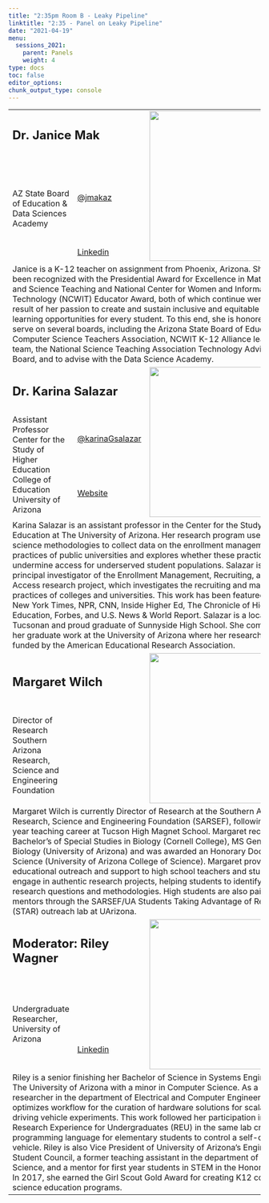 ```yaml
---
title: "2:35pm Room B - Leaky Pipeline"
linktitle: "2:35 - Panel on Leaky Pipeline"
date: "2021-04-19"
menu:
  sessions_2021:
    parent: Panels
    weight: 4
type: docs
toc: false
editor_options:
chunk_output_type: console
---
```


<TABLE class="bio-table">

  <!--- #################Speaker 1############## --->

  <TR>
    <TD COLSPAN="2">
      <h2>Dr. Janice Mak</h2>
    </TD>
    <TD ROWSPAN="3"><img style="float: left;" src="/img/janice-mak.jpg" width="300" /></TD>
  </TR>
  <TR>
    <TD ROWSPAN="2">AZ State Board of Education & Data Sciences Academy</TD>
    <TD><i class="fab fa-twitter"></i> <a href="https://twitter.com/jmakaz" target="_blank" rel="noopener">@jmakaz</a>
    </TD>
  </TR>
  <TR>
    <TD><i class="fab fa-linkedin"></i> <a href="https://www.linkedin.com/in/makja/" target="_blank" rel="noopener">Linkedin</a>
    </TD>
  </TR>
  <TR>
    <TD COLSPAN="3">Janice is a K-12 teacher on assignment from Phoenix, Arizona. She has been recognized with the Presidential Award for Excellence in Mathematics and Science Teaching and National Center for Women and Information Technology (NCWIT)
      Educator Award, both of which continue were the result of her passion to create and sustain inclusive and equitable STEM learning opportunities for every student. To this end, she is honored to serve on several boards, including the Arizona
      State Board of Education, Computer Science Teachers Association, NCWIT K-12 Alliance leadership team, the National Science Teaching Association Technology Advisory Board, and to advise with the Data Science Academy. </TD>
  </TR>

  <!--- #################Speaker 2############## --->

  <TR>
    <TD COLSPAN="2">
      <h2>Dr. Karina Salazar</h2>
    </TD>
    <TD ROWSPAN="3"><img style="float: left;" src="/img/karina-salazar.jpg" width="300" /></TD>
  </TR>
  <TR>
    <TD ROWSPAN="2">
      Assistant Professor<br>
      Center for the Study of Higher Education<br>
      College of Education<br>
      University of Arizona</TD>
    <TD><i class="fab fa-twitter"></i> <a href="https://twitter.com/karinaGsalazar" target="_blank" rel="noopener">@karinaGsalazar</a>
    </TD>
  </TR>
  <TR>
    <TD><i class="fa fa-link"></i> <a href="https://emraresearch.org/" target="_blank" rel="noopener">Website</a>
    </TD>
  </TR>
  <TR>
    <TD COLSPAN="3">Karina Salazar is an assistant professor in the Center for the Study of Higher Education at The University of Arizona. Her research program uses data science methodologies to collect data on the enrollment management practices of
      public universities and explores whether these practices undermine access for underserved student populations. Salazar is also co-principal investigator of the Enrollment Management, Recruiting, and Access research project, which investigates
      the recruiting and marketing practices of colleges and universities. This work has been featured by The New York Times, NPR, CNN, Inside Higher Ed, The Chronicle of Higher Education, Forbes, and U.S. News & World Report. Salazar is a local
      Tucsonan and proud graduate of Sunnyside High School. She completed her graduate work at the University of Arizona where her research was funded by the American Educational Research Association.</TD>
  </TR>

  <!--- #################Speaker 3############## --->

  <TR>
    <TD COLSPAN="2">
      <h2>Margaret Wilch</h2>
    </TD>
    <TD ROWSPAN="2"><img style="float: left;" src="/img/margaret-wilch.jpeg" width="300" /></TD>
  </TR>
  <TR>
    <TD>
      Director of Research <br>
      Southern Arizona Research, Science and Engineering Foundation
    </TD>
  </TR>
  <TR>
    <TD COLSPAN="3">Margaret Wilch is currently Director of Research at the Southern Arizona Research, Science and Engineering Foundation (SARSEF), following a 26 -year teaching career at Tucson High Magnet School. Margaret received a Bachelor’s of Special Studies in Biology (Cornell College), MS General Biology (University of Arizona) and was awarded an Honorary Doctorate of Science (University of Arizona College of Science). Margaret provides educational outreach and support to high school teachers and students to engage in authentic research projects, helping students to identify tractable research questions and methodologies. High students are also paired with mentors through the SARSEF/UA Students Taking Advantage of Research (STAR) outreach lab at UArizona.</TD>
  </TR>

  <!--- #################Speaker 4############## --->

  <TR>
    <TD COLSPAN="2">
      <h2>Moderator: Riley Wagner </h2>
    </TD>
    <TD ROWSPAN="3"><img style="float: left;" src="/img/riley-wagner.jpg" width="300" /></TD>
  </TR>
  <TR>
    <TD ROWSPAN="2">Undergraduate Researcher, University of Arizona  </TD>
  </TR>
  <TR>
    <TD><i class="fab fa-linkedin"></i> <a href="www.linkedin.com/in/" target="_blank" rel="noopener">Linkedin</a>
    </TD>
  </TR>

  <TR>
    <TD COLSPAN="3">Riley is a senior finishing her Bachelor of Science in Systems Engineering at The University of Arizona with a minor in Computer Science. As a student researcher in the department of Electrical and Computer Engineering she optimizes workflow for the curation of hardware solutions for scalable self-driving vehicle experiments. This work followed her participation in a Research Experience for Undergraduates (REU) in the same lab creating a programming language for elementary students to control a self-driving vehicle. Riley is also Vice President of University of Arizona’s Engineering Student Council, a former teaching assistant in the department of Computer Science, and a mentor for first year students in STEM in the Honors College. In 2017, she earned the Girl Scout Gold Award for creating K12 computer science education programs. </TD>
  </TR>

</TABLE>
